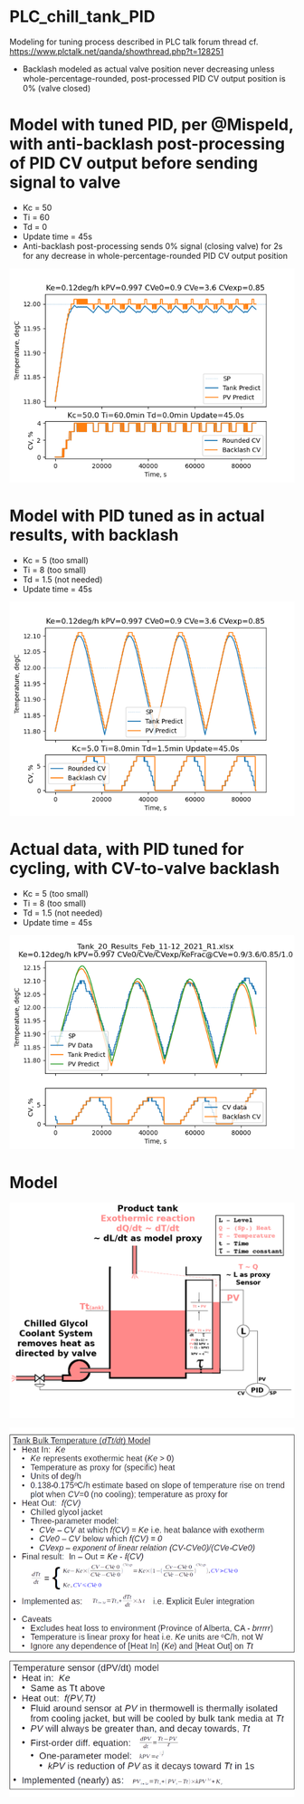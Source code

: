 # PLC_chill_tank_PID
Modeling for tuning process described in PLC talk forum thread cf. https://www.plctalk.net/qanda/showthread.php?t=128251

* Backlash modeled as actual valve position never decreasing unless whole-percentage-rounded, post-processed PID CV output position is 0% (valve closed)

Model with tuned PID, per @Mispeld, with anti-backlash post-processing of PID CV output before sending signal to valve
====
* Kc = 50
* Ti = 60
* Td = 0
* Update time = 45s
* Anti-backlash post-processing sends 0% signal (closing valve) for 2s for any decrease in whole-percentage-rounded PID CV output position

![](https://github.com/drbitboy/PLC_chill_tank_PID/raw/master/images/anti_backlash_pid_050_060_000.png)

Model with PID tuned as in actual results, with backlash
====
* Kc = 5 (too small)
* Ti = 8 (too small)
* Td = 1.5 (not needed)
* Update time = 45s

![](https://github.com/drbitboy/PLC_chill_tank_PID/raw/master/images/backlash_model_pid_20210228.png)

Actual data, with PID tuned for cycling, with CV-to-valve backlash
====
* Kc = 5 (too small)
* Ti = 8 (too small)
* Td = 1.5 (not needed)
* Update time = 45s

![](https://github.com/drbitboy/PLC_chill_tank_PID/raw/master/images/backlash_model_data_20210228.png)

Model
====

![](https://github.com/drbitboy/PLC_chill_tank_PID/raw/master/images/slow_pide_model.png)

![](https://github.com/drbitboy/PLC_chill_tank_PID/raw/master/images/modeling.png)
